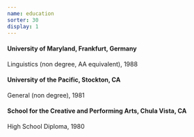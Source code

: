 ```yaml
---
name: education
sorter: 30
display: 1
---
```

#### University of Maryland, Frankfurt, Germany
Linguistics (non degree, AA equivalent), 1988

#### University of the Pacific, Stockton, CA
General (non degree), 1981

#### School for the Creative and Performing Arts, Chula Vista, CA
High School Diploma, 1980
